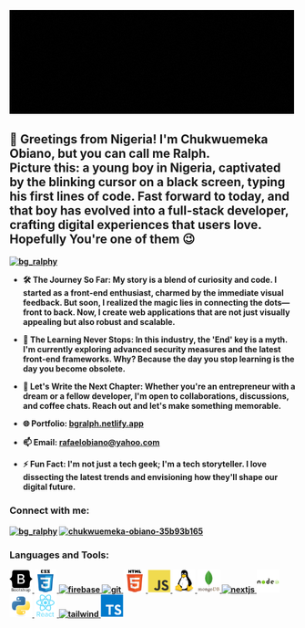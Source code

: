 [![](https://github.com/ciobiano/ciobiano/blob/main/profile.gif)]([https://bgralph.netlify.app/)<!-- If you want the template for my gif, email me! -->
<h2 align="start">👋 Greetings from Nigeria! I'm <strong>Chukwuemeka Obiano</strong>, but you can call me <strong>Ralph<strong/>.<br/>
  Picture this: a young boy in Nigeria, captivated by the blinking cursor on a black screen, typing his first lines of code. Fast forward to today, and that boy has evolved into a full-stack developer, crafting digital experiences that users love.
Hopefully You're one of them 😉
</h2>

<p align="left"> <a href="https://twitter.com/bg_ralphy" target="blank"><img src="https://img.shields.io/twitter/follow/bg_ralphy?logo=twitter&style=for-the-badge" alt="bg_ralphy" /></a> </p>

- 🛠 **The Journey So Far**: My story is a blend of curiosity and code. I started as a front-end enthusiast, charmed by the immediate visual feedback. But soon, I realized the magic lies in connecting the dots—front to back. Now, I create web applications that are not just visually appealing but also robust and scalable.
  

- 🌱 **The Learning Never Stops**: In this industry, the 'End' key is a myth. I'm currently exploring advanced security measures and the latest front-end frameworks. Why? Because the day you stop learning is the day you become obsolete.
  

-  🔗 Let's Write the Next Chapter: Whether you're an entrepreneur with a dream or a fellow developer, I'm open to collaborations, discussions, and coffee chats. Reach out and let's make something memorable.


- 🌐 Portfolio: [bgralph.netlify.app](bgralph.netlify.app)


- 📫 Email: **rafaelobiano@yahoo.com**

  

- ⚡  **Fun Fact**: I'm not just a tech geek; I'm a tech storyteller. I love dissecting the latest trends and envisioning how they'll shape our digital future.
  

<h3 align="left">Connect with me:</h3>
<p align="left">
<a href="https://twitter.com/bg_ralphy" target="blank"><img align="center" src="https://raw.githubusercontent.com/rahuldkjain/github-profile-readme-generator/master/src/images/icons/Social/twitter.svg" alt="bg_ralphy" height="30" width="40" /></a>
<a href="https://linkedin.com/in/chukwuemeka-obiano-35b93b165" target="blank"><img align="center" src="https://raw.githubusercontent.com/rahuldkjain/github-profile-readme-generator/master/src/images/icons/Social/linked-in-alt.svg" alt="chukwuemeka-obiano-35b93b165" height="30" width="40" /></a>
</p>

<h3 align="left">Languages and Tools:</h3>
<p align="left"> <a href="https://getbootstrap.com" target="_blank" rel="noreferrer"> <img src="https://raw.githubusercontent.com/devicons/devicon/master/icons/bootstrap/bootstrap-plain-wordmark.svg" alt="bootstrap" width="40" height="40"/> </a> <a href="https://www.w3schools.com/css/" target="_blank" rel="noreferrer"> <img src="https://raw.githubusercontent.com/devicons/devicon/master/icons/css3/css3-original-wordmark.svg" alt="css3" width="40" height="40"/> </a> <a href="https://firebase.google.com/" target="_blank" rel="noreferrer"> <img src="https://www.vectorlogo.zone/logos/firebase/firebase-icon.svg" alt="firebase" width="40" height="40"/> </a> <a href="https://git-scm.com/" target="_blank" rel="noreferrer"> <img src="https://www.vectorlogo.zone/logos/git-scm/git-scm-icon.svg" alt="git" width="40" height="40"/> </a> <a href="https://www.w3.org/html/" target="_blank" rel="noreferrer"> <img src="https://raw.githubusercontent.com/devicons/devicon/master/icons/html5/html5-original-wordmark.svg" alt="html5" width="40" height="40"/> </a> <a href="https://developer.mozilla.org/en-US/docs/Web/JavaScript" target="_blank" rel="noreferrer"> <img src="https://raw.githubusercontent.com/devicons/devicon/master/icons/javascript/javascript-original.svg" alt="javascript" width="40" height="40"/> </a> <a href="https://www.linux.org/" target="_blank" rel="noreferrer"> <img src="https://raw.githubusercontent.com/devicons/devicon/master/icons/linux/linux-original.svg" alt="linux" width="40" height="40"/> </a> <a href="https://www.mongodb.com/" target="_blank" rel="noreferrer"> <img src="https://raw.githubusercontent.com/devicons/devicon/master/icons/mongodb/mongodb-original-wordmark.svg" alt="mongodb" width="40" height="40"/> </a> <a href="https://nextjs.org/" target="_blank" rel="noreferrer"> <img src="https://cdn.worldvectorlogo.com/logos/nextjs-2.svg" alt="nextjs" width="40" height="40"/> </a> <a href="https://nodejs.org" target="_blank" rel="noreferrer"> <img src="https://raw.githubusercontent.com/devicons/devicon/master/icons/nodejs/nodejs-original-wordmark.svg" alt="nodejs" width="40" height="40"/> </a> <a href="https://www.python.org" target="_blank" rel="noreferrer"> <img src="https://raw.githubusercontent.com/devicons/devicon/master/icons/python/python-original.svg" alt="python" width="40" height="40"/> </a> <a href="https://reactjs.org/" target="_blank" rel="noreferrer"> <img src="https://raw.githubusercontent.com/devicons/devicon/master/icons/react/react-original-wordmark.svg" alt="react" width="40" height="40"/> </a> <a href="https://tailwindcss.com/" target="_blank" rel="noreferrer"> <img src="https://www.vectorlogo.zone/logos/tailwindcss/tailwindcss-icon.svg" alt="tailwind" width="40" height="40"/> </a> <a href="https://www.typescriptlang.org/" target="_blank" rel="noreferrer"> <img src="https://raw.githubusercontent.com/devicons/devicon/master/icons/typescript/typescript-original.svg" alt="typescript" width="40" height="40"/> </a> </p>

